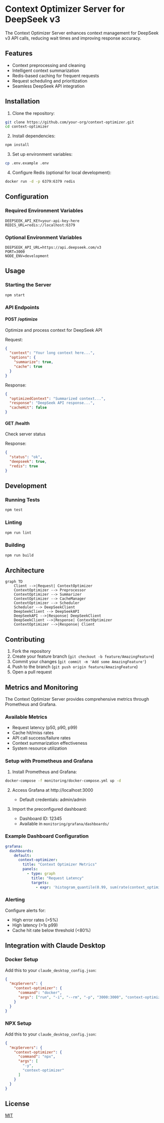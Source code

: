 # Context Optimizer Server for DeepSeek v3

The Context Optimizer Server enhances context management for DeepSeek v3 API calls, reducing wait times and improving response accuracy.

## Features
- Context preprocessing and cleaning
- Intelligent context summarization
- Redis-based caching for frequent requests
- Request scheduling and prioritization
- Seamless DeepSeek API integration

## Installation

1. Clone the repository:
```bash
git clone https://github.com/your-org/context-optimizer.git
cd context-optimizer
```

2. Install dependencies:
```bash
npm install
```

3. Set up environment variables:
```bash
cp .env.example .env
```

4. Configure Redis (optional for local development):
```bash
docker run -d -p 6379:6379 redis
```

## Configuration

### Required Environment Variables
```env
DEEPSEEK_API_KEY=your-api-key-here
REDIS_URL=redis://localhost:6379
```

### Optional Environment Variables
```env
DEEPSEEK_API_URL=https://api.deepseek.com/v3
PORT=3000
NODE_ENV=development
```

## Usage

### Starting the Server
```bash
npm start
```

### API Endpoints

#### POST /optimize
Optimize and process context for DeepSeek API

Request:
```json
{
  "context": "Your long context here...",
  "options": {
    "summarize": true,
    "cache": true
  }
}
```

Response:
```json
{
  "optimizedContext": "Summarized context...",
  "response": "DeepSeek API response...",
  "cacheHit": false
}
```

#### GET /health
Check server status

Response:
```json
{
  "status": "ok",
  "deepseek": true,
  "redis": true
}
```

## Development

### Running Tests
```bash
npm test
```

### Linting
```bash
npm run lint
```

### Building
```bash
npm run build
```

## Architecture

```mermaid
graph TD
    Client -->|Request| ContextOptimizer
    ContextOptimizer --> Preprocessor
    ContextOptimizer --> Summarizer
    ContextOptimizer --> CacheManager
    ContextOptimizer --> Scheduler
    Scheduler --> DeepSeekClient
    DeepSeekClient --> DeepSeekAPI
    DeepSeekAPI -->|Response| DeepSeekClient
    DeepSeekClient -->|Response| ContextOptimizer
    ContextOptimizer -->|Response| Client
```

## Contributing

1. Fork the repository
2. Create your feature branch (`git checkout -b feature/AmazingFeature`)
3. Commit your changes (`git commit -m 'Add some AmazingFeature'`)
4. Push to the branch (`git push origin feature/AmazingFeature`)
5. Open a pull request

## Metrics and Monitoring

The Context Optimizer Server provides comprehensive metrics through Prometheus and Grafana.

### Available Metrics
- Request latency (p50, p90, p99)
- Cache hit/miss rates
- API call success/failure rates
- Context summarization effectiveness
- System resource utilization

### Setup with Prometheus and Grafana

1. Install Prometheus and Grafana:
```bash
docker-compose -f monitoring/docker-compose.yml up -d
```

2. Access Grafana at http://localhost:3000
   - Default credentials: admin/admin

3. Import the preconfigured dashboard:
   - Dashboard ID: 12345
   - Available in `monitoring/grafana/dashboards/`

### Example Dashboard Configuration
```yaml
grafana:
  dashboards:
    default:
      context-optimizer:
        title: "Context Optimizer Metrics"
        panels:
          - type: graph
            title: "Request Latency"
            targets:
              - expr: 'histogram_quantile(0.99, sum(rate(context_optimizer_request_duration_seconds_bucket[1m])) by (le))'
```

### Alerting
Configure alerts for:
- High error rates (>5%)
- High latency (>1s p99)
- Cache hit rate below threshold (<80%)

## Integration with Claude Desktop

### Docker Setup
Add this to your `claude_desktop_config.json`:
```json
{
  "mcpServers": {
    "context-optimizer": {
      "command": "docker",
      "args": ["run", "-i", "--rm", "-p", "3000:3000", "context-optimizer"]
    }
  }
}
```

### NPX Setup
Add this to your `claude_desktop_config.json`:
```json
{
  "mcpServers": {
    "context-optimizer": {
      "command": "npx",
      "args": [
        "-y",
        "context-optimizer"
      ]
    }
  }
}
```

## License

[MIT](https://choosealicense.com/licenses/mit/)
